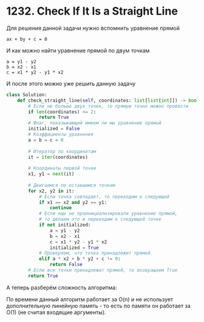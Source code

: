 # 1232. Check If It Is a Straight Line

Для решения данной задачи нужно вспомнить уравнение прямой

```
ax + by + c = 0
```

И как можно найти уравнение прямой по двум точкам

```
a = y1 - y2
b = x2 - x1
c = x1 * y2 - y1 * x2
```

И после этого можно уже решить данную задачу

```python
class Solution:
    def check_straight_line(self, coordinates: list[list[int]]) -> bool:
        # Если не больше двух точек, то прямую точно можно провести 
        if len(coordinates) <= 2:
            return True
        # Флаг, показывающий имеем ли мы уравнение прямой
        initialized = False
        # Коэффициенты уравнения
        a = b = c = 0
        
        # Итератор по координатам
        it = iter(coordinates)
        
        # Координаты первой точки
        x1, y1 = next(it)
        
        # Двигаемся по оставшимся точкам
        for x2, y2 in it:
            # Если точка совпадает, то переходим к следующей
            if x1 == x2 and y2 == y1:
                continue
            # Если еще не проинициализировали уравнение прямой, 
            # то делаем это и переходим к следующей точке
            if not initialized:
                a = y1 - y2
                b = x2 - x1
                c = x1 * y2 - y1 * x2
                initialized = True
            # Проверяем, что точка принадлежит прямой
            elif a * x2 + b * y2 + c != 0:
                return False
        # Если все точки принадлежат прямой, то возвращаем True
        return True

```

А теперь разберём сложность алгоритма:

По времени данный алгоритм работает за O(n) и 
не использует дополнительную линейную память - то есть по памяти он работает за O(1) (не считая входящие аргументы).
